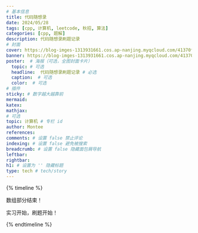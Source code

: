 ```yaml
---
# 基本信息
title: 代码随想录
date: 2024/05/28
tags: [cpp, 计算机, leetcode, 秋招, 算法]
categories: [cpp, 题解]
description: 代码随想录刷题记录
# 封面
cover: https://blog-imges-1313931661.cos.ap-nanjing.myqcloud.com/41370f2e263ceb323994939fe9f9ae4e.jpg
banner: https://blog-imges-1313931661.cos.ap-nanjing.myqcloud.com/41370f2e263ceb323994939fe9f9ae4e.jpg
poster:  # 海报（可选，全图封面卡片）
  topic: # 可选
  headline:  代码随想录刷题记录 # 必选
  caption:  # 可选
  color:  # 可选
# 插件
sticky: # 数字越大越靠前
mermaid:
katex: 
mathjax: 
# 可选
topic: 计算机 # 专栏 id
author: Montee
references:
comments: # 设置 false 禁止评论
indexing: # 设置 false 避免被搜索
breadcrumb: # 设置 false 隐藏面包屑导航
leftbar: 
rightbar:
h1: # 设置为 '' 隐藏标题
type: tech # tech/story
---
```


{% timeline %}

<!-- node 2024 年 5 月 28 日 -->

数组部分结束！

<!-- node 2024 年 5 月 22 日 -->

实习开始，刷题开始！

{% endtimeline %}